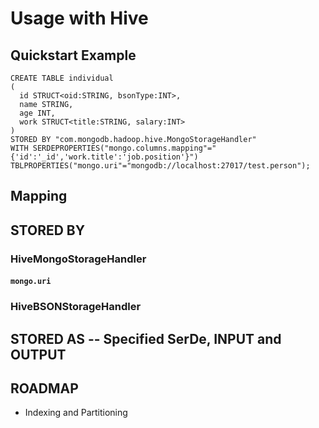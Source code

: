 Usage with Hive
===============

## Quickstart Example

```
CREATE TABLE individual
( 
  id STRUCT<oid:STRING, bsonType:INT>,
  name STRING,
  age INT,
  work STRUCT<title:STRING, salary:INT>
)
STORED BY "com.mongodb.hadoop.hive.MongoStorageHandler"
WITH SERDEPROPERTIES("mongo.columns.mapping"="{'id':'_id','work.title':'job.position'}")
TBLPROPERTIES("mongo.uri"="mongodb://localhost:27017/test.person");
```

## Mapping

## STORED BY 

### HiveMongoStorageHandler

#### `mongo.uri`

### HiveBSONStorageHandler

## STORED AS -- Specified SerDe, INPUT and OUTPUT

## ROADMAP
* Indexing and Partitioning
